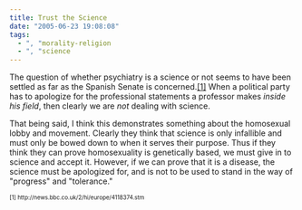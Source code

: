 ```yaml
---
title: Trust the Science
date: "2005-06-23 19:08:08"
tags:
  - ", "morality-religion
  - ", "science
---
```

<p>The question of whether psychiatry is a science or not seems to have been settled as far as the Spanish Senate is concerned.<a href="http://news.bbc.co.uk/2/hi/europe/4118374.stm">[1]</a> When a political party has to apologize for the professional statements a professor makes <em>inside his field</em>, then clearly we are <em>not</em> dealing with science.</p>  <p>That being said, I think this demonstrates something about the homosexual lobby and movement.  Clearly they think that science is only infallible and must only be bowed down to when it serves their purpose.  Thus if they think they can prove homosexuality is genetically based, we must give in to science and accept it. However, if we can prove that it is a disease, the science must be apologized for, and is not to be used to stand in the way of "progress" and "tolerance."</p>  <font size="-2"> [1] http://news.bbc.co.uk/2/hi/europe/4118374.stm </font>

